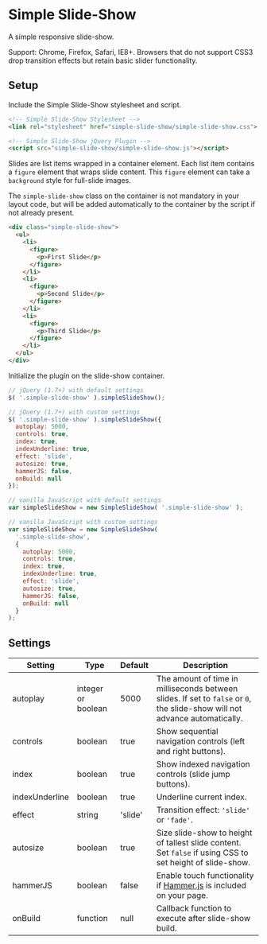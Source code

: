 # Simple Slide-Show

A simple responsive slide-show.

Support: Chrome, Firefox, Safari, IE8+. Browsers that do not support CSS3 drop transition effects but retain basic slider functionality.

## Setup

Include the Simple Slide-Show stylesheet and script.

```html
<!-- Simple Slide-Show Stylesheet -->
<link rel="stylesheet" href="simple-slide-show/simple-slide-show.css">

<!-- Simple Slide-Show jQuery Plugin -->
<script src="simple-slide-show/simple-slide-show.js"></script>
```

Slides are list items wrapped in a container element. Each list item contains a `figure` element that wraps slide content. This `figure` element can take a `background` style for full-slide images.

The `simple-slide-show` class on the container is not mandatory in your layout code, but will be added automatically to the container by the script if not already present.

```html
<div class="simple-slide-show">
  <ul>
    <li>
      <figure>
        <p>First Slide</p>
      </figure>
    </li>
    <li>
      <figure>
        <p>Second Slide</p>
      </figure>
    </li>
    <li>
      <figure>
        <p>Third Slide</p>
      </figure>
    </li>
  </ul>
</div>
```

Initialize the plugin on the slide-show container.

```javascript
// jQuery (1.7+) with default settings
$( '.simple-slide-show' ).simpleSlideShow();

// jQuery (1.7+) with custom settings
$( '.simple-slide-show' ).simpleSlideShow({
  autoplay: 5000,
  controls: true,
  index: true,
  indexUnderline: true,
  effect: 'slide',
  autosize: true,
  hammerJS: false,
  onBuild: null
});

// vanilla JavaScript with default settings
var simpleSlideShow = new SimpleSlideShow( '.simple-slide-show' );

// vanilla JavaScript with custom settings
var simpleSlideShow = new SimpleSlideShow(
  '.simple-slide-show',
  {
    autoplay: 5000,
    controls: true,
    index: true,
    indexUnderline: true,
    effect: 'slide',
    autosize: true,
    hammerJS: false,
    onBuild: null
  }
);
```

## Settings

Setting | Type | Default | Description
--- | --- | --- | ---
autoplay | integer or boolean | 5000 | The amount of time in milliseconds between slides. If set to `false` or `0`, the slide-show will not advance automatically.
controls | boolean | true | Show sequential navigation controls (left and right buttons).
index | boolean | true | Show indexed navigation controls (slide jump buttons).
indexUnderline | boolean | true | Underline current index.
effect | string | 'slide' | Transition effect: `'slide'` or `'fade'`.
autosize | boolean | true | Size slide-show to height of tallest slide content. Set `false` if using CSS to set height of slide-show.
hammerJS | boolean | false | Enable touch functionality if [Hammer.js](https://github.com/hammerjs/hammer.js) is included on your page.
onBuild | function | null | Callback function to execute after slide-show build.